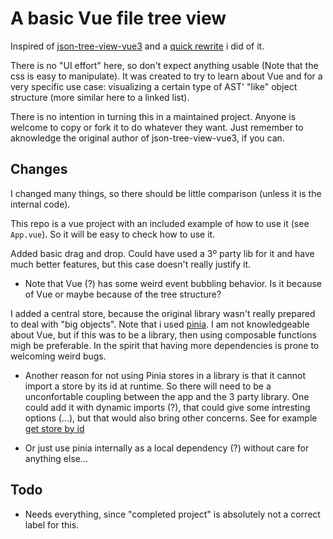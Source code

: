 # A basic Vue file tree view 

Inspired of [json-tree-view-vue3](https://github.com/seijikohara/json-tree-view-vue3) and a [quick rewrite](https://github.com/audiBookning/json-tree-view-vue3) i did of it.

There is no "UI effort" here, so don't expect anything usable (Note that the css is easy to manipulate). It was created to try to learn about Vue and for a very specific use case: visualizing a certain type of AST' "like" object structure (more similar here to a linked list).

There is no intention in turning this in a maintained project. Anyone is welcome to copy or fork it to do whatever they want. Just remember to aknowledge the original author of json-tree-view-vue3, if you can.

## Changes

I changed many things, so there should be little comparison (unless it is the internal code).

This repo is a vue project with an included example of how to use it (see `App.vue`). So it will be easy to check how to use it.

Added basic drag and drop. Could have used a 3º party lib for it and have much better features, but this case doesn't really justify it.

- Note that Vue (?) has some weird event bubbling behavior. Is it because of Vue or maybe because of the tree structure?

I added a central store, because the original library wasn't really prepared to deal with "big objects". Note that i used [pinia](https://github.com/vuejs/pinia). I am not knowledgeable about Vue, but if this was to be a library, then using composable functions migh be preferable. In the spirit that having more dependencies is prone to welcoming weird bugs.

- Another reason for not using Pinia stores in a library is that it cannot import a store by its id at runtime. So there will need to be a unconfortable coupling between the app and the 3 party library. One could add it with dynamic imports (?), that could give some intresting options (...), but that would also bring other concerns. See for example [get store by id](https://github.com/vuejs/pinia/discussions/753#discussioncomment-1553093)

- Or just use pinia internally as a local dependency (?) without care for anything else...
## Todo

- Needs everything, since "completed project" is absolutely not a correct label for this.

